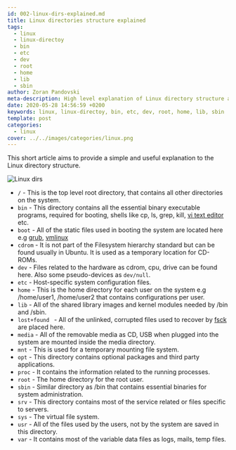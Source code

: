 ```yaml
---
id: 002-linux-dirs-explained.md
title: Linux directories structure explained
tags:
  - linux
  - linux-directoy
  - bin
  - etc
  - dev
  - root
  - home
  - lib
  - sbin
author: Zoran Pandovski
meta-description: High level explanation of Linux directory structure and file system hierarchy
date: 2020-05-28 14:56:59 +0200
keywords: linux, linux-directoy, bin, etc, dev, root, home, lib, sbin
template: post
categories:
  - linux
cover: ../../images/categories/linux.png
---
```


This short article aims to provide a simple and useful explanation to the Linux directory structure.

![Linux dirs](https://media.geeksforgeeks.org/wp-content/uploads/linuxDir.jpg)

* `/` - This is the top level root directory, that contains all other directories on the system.
* `bin` - This directory contains all the essential binary executable programs, required for booting, shells like cp, ls, grep, kill, [vi text editor](https://en.wikipedia.org/wiki/Vi) etc.
* `boot` - All of the static files used in booting the system are located here e.g [grub](https://en.wikipedia.org/wiki/GNU_GRUB), [vmlinux](https://en.wikipedia.org/wiki/Vmlinux)
* `cdrom` - It is not part of the Filesystem hierarchy standard but can be found usually in Ubuntu. It is used as a temporary location for CD-ROMs.
* `dev` - Files related to the hardware as cdrom, cpu, drive can be found here. Also some pseudo-devices as `dev/null`.
* `etc` - Host-specific system configuration files.
* `home` - This is the home directory for each user on the system e.g /home/user1, /home/user2 that contains configurations per user.
* `lib` - All of the shared library images and kernel modules needed by /bin and /sbin.
* `lost+found ` - All of the unlinked, corrupted files used to recover by [fsck](https://en.wikipedia.org/wiki/Fsck) are placed here.
* `media` - All of the removable media as CD, USB when plugged into the system are mounted inside the media directory.
* `mnt` - This is used for a temporary mounting file system.
* `opt` - This directory contains optional packages and third party applications.
* `proc` - It contains the information related to the running processes.
* `root` - The home directory for the root user.
* `sbin` - Similar directory as /bin that contains essential binaries for system administration.
* `srv` - This directory contains most of the service related or files specific to servers.
* `sys` - The virtual file system.
* `usr` - All of the files used by the users, not by the system are saved in this directory.
* `var` - It contains most of the variable data files as logs, mails, temp files.

